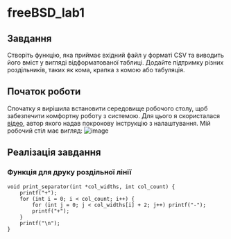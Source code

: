 # freeBSD_lab1
## Завдання
Створіть функцію, яка приймає вхідний файл у форматі CSV та виводить його вміст у вигляді відформатованої таблиці. Додайте підтримку різних роздільників, таких як кома, крапка з комою або табуляція.
## Початок роботи
Спочатку я вирішила встановити середовище робочого столу, щоб забезпечити комфортну роботу з системою. Для цього я скористалася [відео](https://www.youtube.com/watch?v=mWUL7hhg-vs&ab_channel=FreeBSDFoundation), автор якого надав покрокову інструкцію з налаштування.
Мій робочий стіл має вигляд:
![image](https://github.com/user-attachments/assets/d3e55c91-ec13-429b-94f1-848aee110e3a)
## Реалізація завдання
### Функція для друку роздільної лінії
````````
void print_separator(int *col_widths, int col_count) {
    printf("+");
    for (int i = 0; i < col_count; i++) {
        for (int j = 0; j < col_widths[i] + 2; j++) printf("-");
        printf("+");
    }
    printf("\n");
}
````````
